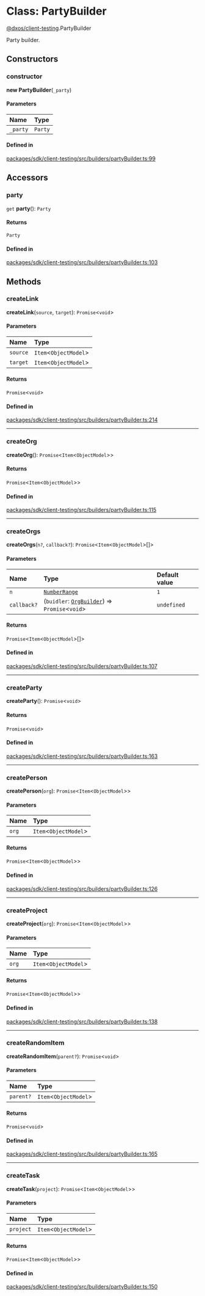 # Class: PartyBuilder

[@dxos/client-testing](../modules/dxos_client_testing.md).PartyBuilder

Party builder.

## Constructors

### constructor

**new PartyBuilder**(`_party`)

#### Parameters

| Name | Type |
| :------ | :------ |
| `_party` | `Party` |

#### Defined in

[packages/sdk/client-testing/src/builders/partyBuilder.ts:99](https://github.com/dxos/dxos/blob/main/packages/sdk/client-testing/src/builders/partyBuilder.ts#L99)

## Accessors

### party

`get` **party**(): `Party`

#### Returns

`Party`

#### Defined in

[packages/sdk/client-testing/src/builders/partyBuilder.ts:103](https://github.com/dxos/dxos/blob/main/packages/sdk/client-testing/src/builders/partyBuilder.ts#L103)

## Methods

### createLink

**createLink**(`source`, `target`): `Promise`<`void`\>

#### Parameters

| Name | Type |
| :------ | :------ |
| `source` | `Item`<`ObjectModel`\> |
| `target` | `Item`<`ObjectModel`\> |

#### Returns

`Promise`<`void`\>

#### Defined in

[packages/sdk/client-testing/src/builders/partyBuilder.ts:214](https://github.com/dxos/dxos/blob/main/packages/sdk/client-testing/src/builders/partyBuilder.ts#L214)

___

### createOrg

**createOrg**(): `Promise`<`Item`<`ObjectModel`\>\>

#### Returns

`Promise`<`Item`<`ObjectModel`\>\>

#### Defined in

[packages/sdk/client-testing/src/builders/partyBuilder.ts:115](https://github.com/dxos/dxos/blob/main/packages/sdk/client-testing/src/builders/partyBuilder.ts#L115)

___

### createOrgs

**createOrgs**(`n?`, `callback?`): `Promise`<`Item`<`ObjectModel`\>[]\>

#### Parameters

| Name | Type | Default value |
| :------ | :------ | :------ |
| `n` | [`NumberRange`](../types/dxos_client_testing.NumberRange.md) | `1` |
| `callback?` | (`buidler`: [`OrgBuilder`](dxos_client_testing.OrgBuilder.md)) => `Promise`<`void`\> | `undefined` |

#### Returns

`Promise`<`Item`<`ObjectModel`\>[]\>

#### Defined in

[packages/sdk/client-testing/src/builders/partyBuilder.ts:107](https://github.com/dxos/dxos/blob/main/packages/sdk/client-testing/src/builders/partyBuilder.ts#L107)

___

### createParty

**createParty**(): `Promise`<`void`\>

#### Returns

`Promise`<`void`\>

#### Defined in

[packages/sdk/client-testing/src/builders/partyBuilder.ts:163](https://github.com/dxos/dxos/blob/main/packages/sdk/client-testing/src/builders/partyBuilder.ts#L163)

___

### createPerson

**createPerson**(`org`): `Promise`<`Item`<`ObjectModel`\>\>

#### Parameters

| Name | Type |
| :------ | :------ |
| `org` | `Item`<`ObjectModel`\> |

#### Returns

`Promise`<`Item`<`ObjectModel`\>\>

#### Defined in

[packages/sdk/client-testing/src/builders/partyBuilder.ts:126](https://github.com/dxos/dxos/blob/main/packages/sdk/client-testing/src/builders/partyBuilder.ts#L126)

___

### createProject

**createProject**(`org`): `Promise`<`Item`<`ObjectModel`\>\>

#### Parameters

| Name | Type |
| :------ | :------ |
| `org` | `Item`<`ObjectModel`\> |

#### Returns

`Promise`<`Item`<`ObjectModel`\>\>

#### Defined in

[packages/sdk/client-testing/src/builders/partyBuilder.ts:138](https://github.com/dxos/dxos/blob/main/packages/sdk/client-testing/src/builders/partyBuilder.ts#L138)

___

### createRandomItem

**createRandomItem**(`parent?`): `Promise`<`void`\>

#### Parameters

| Name | Type |
| :------ | :------ |
| `parent?` | `Item`<`ObjectModel`\> |

#### Returns

`Promise`<`void`\>

#### Defined in

[packages/sdk/client-testing/src/builders/partyBuilder.ts:165](https://github.com/dxos/dxos/blob/main/packages/sdk/client-testing/src/builders/partyBuilder.ts#L165)

___

### createTask

**createTask**(`project`): `Promise`<`Item`<`ObjectModel`\>\>

#### Parameters

| Name | Type |
| :------ | :------ |
| `project` | `Item`<`ObjectModel`\> |

#### Returns

`Promise`<`Item`<`ObjectModel`\>\>

#### Defined in

[packages/sdk/client-testing/src/builders/partyBuilder.ts:150](https://github.com/dxos/dxos/blob/main/packages/sdk/client-testing/src/builders/partyBuilder.ts#L150)
